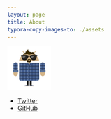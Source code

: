 ```yaml
---
layout: page
title: About
typora-copy-images-to: ./assets
---
```


<img src="./assets/15572698-20200524195732965.png" alt="img" style="zoom: 25%;" />

* [Twitter](https://twitter.com/keyboardAnt)
* [GitHub](https://github.com/keyboardAnt)

